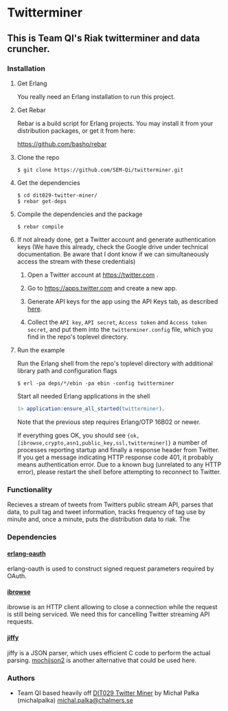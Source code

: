 # Twitterminer

## This is Team QI's Riak twitterminer and data cruncher.

### Installation

1.  Get Erlang

    You really need an Erlang installation to run this project.

1.  Get Rebar

    Rebar is a build script for Erlang projects. You may install it from your distribution packages, or get it from here:

    https://github.com/basho/rebar

1.  Clone the repo

        $ git clone https://github.com/SEM-Qi/twitterminer.git

1.  Get the dependencies

        $ cd dit029-twitter-miner/
        $ rebar get-deps

1.  Compile the dependencies and the package

        $ rebar compile

1.  If not already done, get a Twitter account and generate authentication keys
    (We have this already, check the Google drive under technical documentation. Be aware that I dont know if we can simultaneously access the stream with these credentials)

    1.  Open a Twitter account at https://twitter.com .

    1.  Go to https://apps.twitter.com and create a new app.

    1.  Generate API keys for the app using the API Keys tab, as described
        [here](https://dev.twitter.com/oauth/overview/application-owner-access-tokens).

    1.  Collect the `API key`, `API secret`, `Access token` and `Access token secret`,
        and put them into the `twitterminer.config` file, which you find in the repo's
        toplevel directory.

1.  Run the example

    Run the Erlang shell from the repo's toplevel directory with additional library path and configuration flags

        $ erl -pa deps/*/ebin -pa ebin -config twitterminer

    Start all needed Erlang applications in the shell

    ```erlang
    1> application:ensure_all_started(twitterminer).
    ```

    Note that the previous step requires Erlang/OTP 16B02 or newer. 

    If everything goes OK, you should see `{ok,[ibrowse,crypto,asn1,public_key,ssl,twitterminer]}` a number of processes reporting startup and finally a response header from Twitter. If you get a message indicating HTTP response code 401, it probably means authentication error. Due to a known bug (unrelated to any HTTP error), please restart the shell before attempting to reconnect to Twitter.

### Functionality

Recieves a stream of tweets from Twitters public stream API, parses that data, to pull tag and tweet information, tracks frequency of tag use by minute and, once a minute, puts the distribution data to riak. The 

### Dependencies

#### [erlang-oauth](https://github.com/tim/erlang-oauth/)

erlang-oauth is used to construct signed request parameters required by OAuth.

#### [ibrowse](https://github.com/cmullaparthi/ibrowse)

ibrowse is an HTTP client allowing to close a connection while the request is still being serviced. We need this for cancelling Twitter streaming API requests.

#### [jiffy](https://github.com/davisp/jiffy)

jiffy is a JSON parser, which uses efficient C code to perform the actual parsing. [mochijson2](https://github.com/bjnortier/mochijson2) is another alternative that could be used here.

### Authors

* Team QI based heavily off [DIT029 Twitter Miner](https://github.com/michalpalka/dit029-twitter-miner) by Michał Pałka (michalpalka) <michal.palka@chalmers.se>

